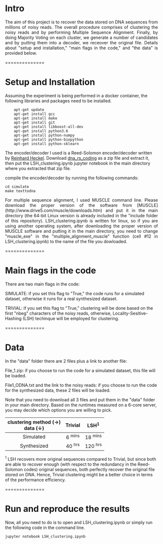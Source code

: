 # Intro
<p align= "justify"> The aim of this project is to recover the data stored on DNA sequences from millions of noisy reads. The overall procedure comprises of clustering the noisy reads and by performing Multiple Sequence Alignment. Finally, by doing Majority Voting on each cluster, we generate a number of candidates and by putting them into a decoder, we receover the original file. Details about "setup and installation," "main flags in the code," and "the data" is provided below. </p>

==============

# Setup and Installation
Assuming the experiment is being performed in a docker container, the following libraries and packages need to be installed.

        apt-get update
        apt-get install gcc
        apt-get install make
        apt-get install git
        apt-get install libboost-all-dev
		apt-get install python3.6
		apt-get install python-numpy
		apt-get install python-biopython
		apt-get install python-sklearn

 
The encoder/decoder I used is a Reed-Solomon encoder/decoder written by [Reinhard Heckel](https://github.com/reinhardh). Download [dna_rs_coding](https://github.com/reinhardh/dna_rs_coding) as a zip file and extract it, then put the LSH_clustering.ipynb jupyter notebook in the main directory where you extracted that zip file.

compile the encoder/decoder by running the following commands:

	cd simulate
 	make texttodna

 <p align= "justify">For multiple sequence alignment, I used MUSCLE command line. Please download the proper version of the software from [MUSCLE](http://www.drive5.com/muscle/downloads.htm) and put it in the main directory (the 64-bit Linux version is already included in the "include folder of this repository). LSH_clustering.ipynb is written for linux, so if you are using another operating system, after downloading the proper version of MUSCLE software and putting it in the main directory, you need to change "muscle_exe" in the "multiple_alignment_muscle" function (cell #12 in LSH_clustering.ipynb) to the name of the file you dowloaded. </p>

==============

# Main flags in the code
There are two main flags in the code: 

SIMULATE: if you set this flag to "True," the code runs for a simulated dataset, otherwise it runs for a real synthesized dataset.

TRIVIAL: if you set this flag to "True," clustering will be done based on the first "nbeg" characters of the noisy reads, otherwise, Locality-Sesitive-Hashing (LSH) techinque will be employed for clustering.

==============

# Data 
In the "data" folder there are 2 files plus a link to another file:

File_1.zip: if you choose to run the code for a simulated dataset, this file will be loaded.

File1_ODNA.txt and the link to the noisy reads: if you choose to run the code for the synthesized data, these 2 files will be loaded.

Note that you need to download all 3 files and put them in the "data" folder in your main directory.
Based on the runtimes measured on a 6-core server, you may decide which options you are willing to pick.

| clustering method (&#8594;) <br /> data (&#8595;)   | Trivial       	      | LSH<sup>1</sup>	   |
| :--------------------------------------------------:|:---------------------:|:------------------:|
| Simulated      		      		      | 6 <sup>mins</sup>     | 18 <sup>mins</sup> |
| Synthesized      		      		      | 40 <sup>hrs</sup>     | 120 <sup>hrs</sup> |

<sup>1</sup> LSH recovers more original sequences compared to Trivial, but since both are able to recover enough (with respect to the redundancy in the Reed-Solomon codes) original sequences, both perfectly recover the original file stored on DNA. Hence, Trivial clustering might be a better choice in terms of the performance efficiency.

==============

# Run and reproduce the results
Now, all you need to do is to open and LSH_clustering.ipynb or simply run the following code in the command line.

`jupyter notebook LSH_clustering.ipynb`
